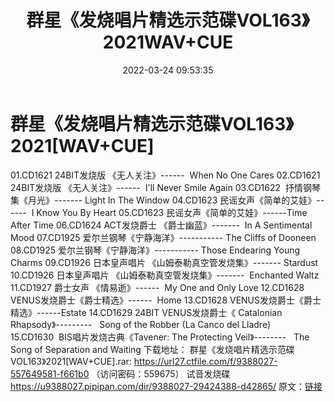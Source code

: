 ﻿---
title: 群星《发烧唱片精选示范碟VOL163》2021WAV+CUE
date: 2022-03-24 09:53:35
categories: 试音碟、非卖品、发烧碟
tags: 外语音乐
---
# 群星《发烧唱片精选示范碟VOL163》2021[WAV+CUE]

01.CD1621 24BIT发烧版
《无人关注》------  When No One
Cares
02.CD1621 24BIT发烧版
《无人关注》------  I'll Never Smile
Again
03.CD1622  抒情钢琴集《月光》-------
Light In The Window
04.CD1623 民谣女声《简单的艾娃》------  I
Know You By Heart
05.CD1623 民谣女声《简单的艾娃》------Time After Time
06.CD1624 ACT发烧爵士
《爵士幽蓝》-------  In A Sentimental
Mood
07.CD1925 爱尔兰钢琴《宁静海洋》-----------
The Cliffs of Dooneen
08.CD1925 爱尔兰钢琴《宁静海洋》-----------
Those Endearing Young Charms
09.CD1926 日本皇声唱片 《山姆泰勒真空管发烧集》-------
Stardust
10.CD1926 日本皇声唱片
《山姆泰勒真空管发烧集》-------  Enchanted
Waltz
11.CD1927 爵士女声 《情易逝》------  My
One and Only Love
12.CD1628
VENUS发烧爵士《爵士精选》------  Home
13.CD1628 VENUS发烧爵士《爵士精选》------Estate
14.CD1629 24BIT VENUS发烧爵士《 Catalonian
Rhapsody》---------   Song of the
Robber (La Canco del Lladre)
15.CD1630  BIS唱片发烧古典《Tavener: The
Protecting Veil》--------   The
Song of Separation and Waiting
下载地址：
群星《发烧唱片精选示范碟VOL163》2021[WAV+CUE].rar: https://url27.ctfile.com/f/9388027-557649581-f661b0
（访问密码：559675）
试音发烧碟
https://u9388027.pipipan.com/dir/9388027-29424388-d42865/
原文：[链接](https://blog.sina.com.cn/s/blog_1647c7e7601030wd1.html)